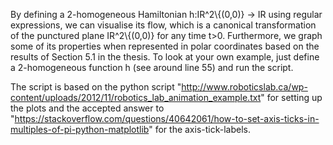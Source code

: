 By defining a 2-homogeneous Hamiltonian h:IR^2\\{(0,0)} -> IR using regular expressions, we can visualise its flow, which is a canonical transformation of the punctured plane IR^2\\{(0,0)} for any time t>0. Furthermore, we graph some of its properties when represented in polar coordinates based on the results of Section 5.1 in the thesis. To look at your own example, just define a 2-homogeneous function h (see around line 55) and run the script.  

The script is based on the python script "http://www.roboticslab.ca/wp-content/uploads/2012/11/robotics_lab_animation_example.txt" for setting up the plots and the accepted answer to "https://stackoverflow.com/questions/40642061/how-to-set-axis-ticks-in-multiples-of-pi-python-matplotlib" for the axis-tick-labels.
